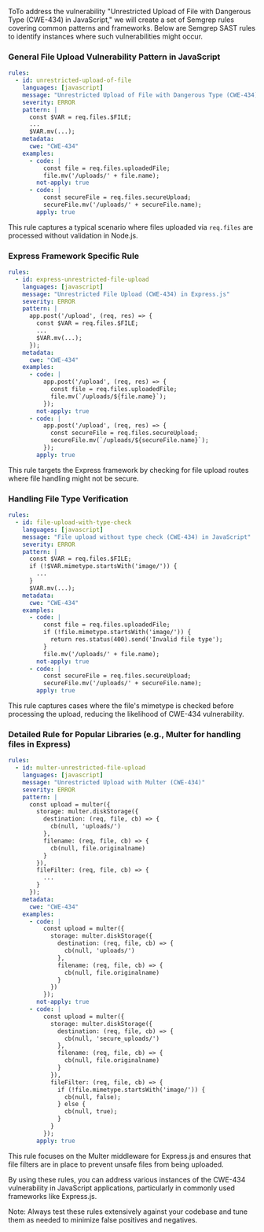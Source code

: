 ToTo address the vulnerability "Unrestricted Upload of File with Dangerous Type (CWE-434) in JavaScript," we will create a set of Semgrep rules covering common patterns and frameworks. Below are Semgrep SAST rules to identify instances where such vulnerabilities might occur.

### General File Upload Vulnerability Pattern in JavaScript

```yaml
rules:
  - id: unrestricted-upload-of-file
    languages: [javascript]
    message: "Unrestricted Upload of File with Dangerous Type (CWE-434)"
    severity: ERROR
    pattern: | 
      const $VAR = req.files.$FILE;
      ...
      $VAR.mv(...);
    metadata:
      cwe: "CWE-434"
    examples:
      - code: |
          const file = req.files.uploadedFile;
          file.mv('/uploads/' + file.name);
        not-apply: true
      - code: |
          const secureFile = req.files.secureUpload;
          secureFile.mv('/uploads/' + secureFile.name);
        apply: true
```

This rule captures a typical scenario where files uploaded via `req.files` are processed without validation in Node.js.

### Express Framework Specific Rule

```yaml
rules:
  - id: express-unrestricted-file-upload
    languages: [javascript]
    message: "Unrestricted File Upload (CWE-434) in Express.js"
    severity: ERROR
    pattern: |
      app.post('/upload', (req, res) => {
        const $VAR = req.files.$FILE;
        ...
        $VAR.mv(...);
      });
    metadata:
      cwe: "CWE-434"
    examples:
      - code: |
          app.post('/upload', (req, res) => {
            const file = req.files.uploadedFile;
            file.mv(`/uploads/${file.name}`);
          });
        not-apply: true
      - code: |
          app.post('/upload', (req, res) => {
            const secureFile = req.files.secureUpload;
            secureFile.mv(`/uploads/${secureFile.name}`);
          });
        apply: true
```

This rule targets the Express framework by checking for file upload routes where file handling might not be secure.

### Handling File Type Verification

```yaml
rules:
  - id: file-upload-with-type-check
    languages: [javascript]
    message: "File upload without type check (CWE-434) in JavaScript"
    severity: ERROR
    pattern: |
      const $VAR = req.files.$FILE;
      if (!$VAR.mimetype.startsWith('image/')) {
        ...
      }
      $VAR.mv(...);
    metadata:
      cwe: "CWE-434"
    examples:
      - code: |
          const file = req.files.uploadedFile;
          if (!file.mimetype.startsWith('image/')) {
            return res.status(400).send('Invalid file type');
          }
          file.mv('/uploads/' + file.name);
        not-apply: true
      - code: |
          const secureFile = req.files.secureUpload;
          secureFile.mv('/uploads/' + secureFile.name);
        apply: true
```

This rule captures cases where the file's mimetype is checked before processing the upload, reducing the likelihood of CWE-434 vulnerability.

### Detailed Rule for Popular Libraries (e.g., Multer for handling files in Express)

```yaml
rules:
  - id: multer-unrestricted-file-upload
    languages: [javascript]
    message: "Unrestricted Upload with Multer (CWE-434)"
    severity: ERROR
    pattern: |
      const upload = multer({
        storage: multer.diskStorage({
          destination: (req, file, cb) => {
            cb(null, 'uploads/')
          },
          filename: (req, file, cb) => {
            cb(null, file.originalname)
          }
        }),
        fileFilter: (req, file, cb) => {
          ...
        }
      });
    metadata:
      cwe: "CWE-434"
    examples:
      - code: |
          const upload = multer({
            storage: multer.diskStorage({
              destination: (req, file, cb) => {
                cb(null, 'uploads/')
              },
              filename: (req, file, cb) => {
                cb(null, file.originalname)
              }
            })
          });
        not-apply: true
      - code: |
          const upload = multer({
            storage: multer.diskStorage({
              destination: (req, file, cb) => {
                cb(null, 'secure_uploads/')
              },
              filename: (req, file, cb) => {
                cb(null, file.originalname)
              }
            }),
            fileFilter: (req, file, cb) => {
              if (!file.mimetype.startsWith('image/')) {
                cb(null, false);
              } else {
                cb(null, true);
              }
            }
          });
        apply: true
```

This rule focuses on the Multer middleware for Express.js and ensures that file filters are in place to prevent unsafe files from being uploaded.

By using these rules, you can address various instances of the CWE-434 vulnerability in JavaScript applications, particularly in commonly used frameworks like Express.js. 

Note: Always test these rules extensively against your codebase and tune them as needed to minimize false positives and negatives.